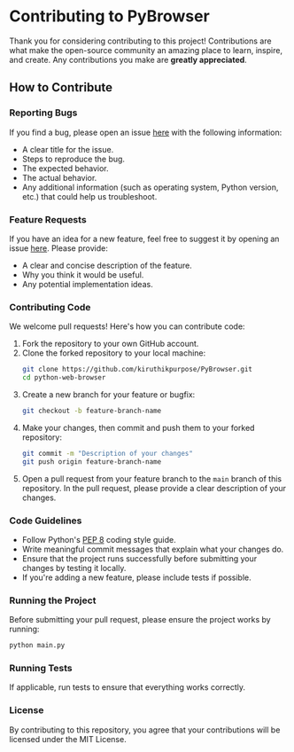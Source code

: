 
# Contributing to PyBrowser

Thank you for considering contributing to this project! Contributions are what make the open-source community an amazing place to learn, inspire, and create. Any contributions you make are **greatly appreciated**.

## How to Contribute

### Reporting Bugs

If you find a bug, please open an issue [here](https://github.com/your-username/python-web-browser/issues) with the following information:
- A clear title for the issue.
- Steps to reproduce the bug.
- The expected behavior.
- The actual behavior.
- Any additional information (such as operating system, Python version, etc.) that could help us troubleshoot.

### Feature Requests

If you have an idea for a new feature, feel free to suggest it by opening an issue [here](https://github.com/your-username/python-web-browser/issues). Please provide:
- A clear and concise description of the feature.
- Why you think it would be useful.
- Any potential implementation ideas.

### Contributing Code

We welcome pull requests! Here's how you can contribute code:

1. Fork the repository to your own GitHub account.
2. Clone the forked repository to your local machine:
   ```bash
   git clone https://github.com/kiruthikpurpose/PyBrowser.git
   cd python-web-browser
   ```
3. Create a new branch for your feature or bugfix:
   ```bash
   git checkout -b feature-branch-name
   ```
4. Make your changes, then commit and push them to your forked repository:
   ```bash
   git commit -m "Description of your changes"
   git push origin feature-branch-name
   ```
5. Open a pull request from your feature branch to the `main` branch of this repository. In the pull request, please provide a clear description of your changes.

### Code Guidelines

- Follow Python's [PEP 8](https://www.python.org/dev/peps/pep-0008/) coding style guide.
- Write meaningful commit messages that explain what your changes do.
- Ensure that the project runs successfully before submitting your changes by testing it locally.
- If you're adding a new feature, please include tests if possible.

### Running the Project

Before submitting your pull request, please ensure the project works by running:
```bash
python main.py
```

### Running Tests

If applicable, run tests to ensure that everything works correctly.

### License

By contributing to this repository, you agree that your contributions will be licensed under the MIT License.
